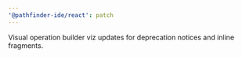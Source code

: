 ```yaml
---
'@pathfinder-ide/react': patch
---
```


Visual operation builder viz updates for deprecation notices and inline fragments.
